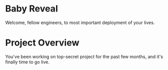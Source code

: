 # Baby Reveal
Welcome, fellow engineers, to most important deployment of your lives.

# Project Overview
You've been working on top-secret project for the past few months, and it's finally time to go live.
